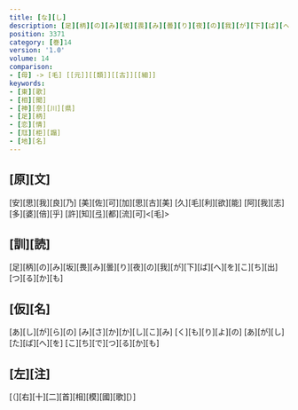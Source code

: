 ```yaml
---
title: [な][し]
description: [足][柄][の][み][坂][畏][み][曇][り][夜][の][我][が][下][ば][へ][を][こ][ち][出][つ][る][か][も]
position: 3371
category: [巻]14
version: '1.0'
volume: 14
comparison:
- [母] -> [毛] [[元]][[類]][[古]][[細]]
keywords:
- [東][歌]
- [相][聞]
- [神][奈][川][県]
- [足][柄]
- [恋][情]
- [尫][柜][蹋]
- [地][名]
---
```


## [原][文]

[安][思][我][良][乃] [美][佐][可][加][思][古][美] [久][毛][利][欲][能] [阿][我][志][多][婆][倍][乎] [許][知][弖][都][流][可]<[毛]>

## [訓][読]

[足][柄][の][み][坂][畏][み][曇][り][夜][の][我][が][下][ば][へ][を][こ][ち][出][つ][る][か][も]

## [仮][名]

[あ][し][が][ら][の] [み][さ][か][か][し][こ][み] [く][も][り][よ][の] [あ][が][し][た][ば][へ][を] [こ][ち][で][つ][る][か][も]

## [左][注]

[（][右][十][二][首][相][模][國][歌][）]
